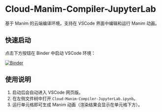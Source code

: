 # Cloud-Manim-Compiler-JupyterLab

基于 Manim 的云端编译环境，支持在 VSCode 界面中编辑和运行 Manim 动画。

## 快速启动

点击下方按钮在 Binder 中启动 VSCode 环境：

[![Binder](https://mybinder.org/badge_logo.svg)](https://mybinder.org/v2/gh/你的用户名/你的仓库名/HEAD)

## 使用说明

1. 启动后会自动进入 VSCode 网页版。
2. 在左侧文件树中打开 `Cloud-Manim-Compiler-JupyterLab.ipynb`。
3. 运行单元格即可生成 Manim 动画（渲染结果会显示在单元格下方）。
